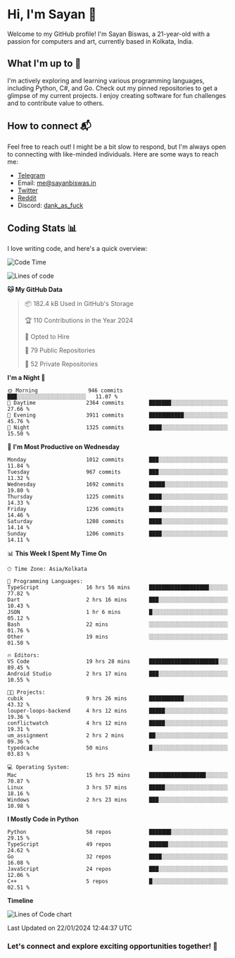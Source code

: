 # Hi, I'm Sayan 👋

Welcome to my GitHub profile! I'm Sayan Biswas, a 21-year-old with a passion for computers and art, currently based in Kolkata, India.

## What I'm up to 🚀

I'm actively exploring and learning various programming languages, including Python, C#, and Go. Check out my pinned repositories to get a glimpse of my current projects. I enjoy creating software for fun challenges and to contribute value to others.

## How to connect 📬

Feel free to reach out! I might be a bit slow to respond, but I'm always open to connecting with like-minded individuals. Here are some ways to reach me:

- [Telegram](https://t.me/dank_as_fuck)
- Email: [me@sayanbiswas.in](mailto:me@sayanbiswas.in)
- [Twitter](https://twitter.com/TheDankDel)
- [Reddit](https://www.reddit.com/user/dank_as_fuck_/)
- Discord: [dank_as_fuck](https://discordapp.com/users/506536929152466945)

## Coding Stats 📊

I love writing code, and here's a quick overview:

<!--START_SECTION:waka-->
![Code Time](http://img.shields.io/badge/Code%20Time-1%2C431%20hrs%2037%20mins-blue)

![Lines of code](https://img.shields.io/badge/From%20Hello%20World%20I%27ve%20Written-6.4%20million%20lines%20of%20code-blue)

**🐱 My GitHub Data** 

> 📦 182.4 kB Used in GitHub's Storage 
 > 
> 🏆 110 Contributions in the Year 2024
 > 
> 💼 Opted to Hire
 > 
> 📜 79 Public Repositories 
 > 
> 🔑 52 Private Repositories 
 > 
**I'm a Night 🦉** 

```text
🌞 Morning                946 commits         ███░░░░░░░░░░░░░░░░░░░░░░   11.07 % 
🌆 Daytime                2364 commits        ███████░░░░░░░░░░░░░░░░░░   27.66 % 
🌃 Evening                3911 commits        ███████████░░░░░░░░░░░░░░   45.76 % 
🌙 Night                  1325 commits        ████░░░░░░░░░░░░░░░░░░░░░   15.50 % 
```
📅 **I'm Most Productive on Wednesday** 

```text
Monday                   1012 commits        ███░░░░░░░░░░░░░░░░░░░░░░   11.84 % 
Tuesday                  967 commits         ███░░░░░░░░░░░░░░░░░░░░░░   11.32 % 
Wednesday                1692 commits        █████░░░░░░░░░░░░░░░░░░░░   19.80 % 
Thursday                 1225 commits        ████░░░░░░░░░░░░░░░░░░░░░   14.33 % 
Friday                   1236 commits        ████░░░░░░░░░░░░░░░░░░░░░   14.46 % 
Saturday                 1208 commits        ████░░░░░░░░░░░░░░░░░░░░░   14.14 % 
Sunday                   1206 commits        ████░░░░░░░░░░░░░░░░░░░░░   14.11 % 
```


📊 **This Week I Spent My Time On** 

```text
🕑︎ Time Zone: Asia/Kolkata

💬 Programming Languages: 
TypeScript               16 hrs 56 mins      ███████████████████░░░░░░   77.82 % 
Dart                     2 hrs 16 mins       ███░░░░░░░░░░░░░░░░░░░░░░   10.43 % 
JSON                     1 hr 6 mins         █░░░░░░░░░░░░░░░░░░░░░░░░   05.12 % 
Bash                     22 mins             ░░░░░░░░░░░░░░░░░░░░░░░░░   01.76 % 
Other                    19 mins             ░░░░░░░░░░░░░░░░░░░░░░░░░   01.50 % 

🔥 Editors: 
VS Code                  19 hrs 28 mins      ██████████████████████░░░   89.45 % 
Android Studio           2 hrs 17 mins       ███░░░░░░░░░░░░░░░░░░░░░░   10.55 % 

🐱‍💻 Projects: 
cubik                    9 hrs 26 mins       ███████████░░░░░░░░░░░░░░   43.32 % 
louper-loops-backend     4 hrs 12 mins       █████░░░░░░░░░░░░░░░░░░░░   19.36 % 
conflictwatch            4 hrs 12 mins       █████░░░░░░░░░░░░░░░░░░░░   19.31 % 
um_assignment            2 hrs 2 mins        ██░░░░░░░░░░░░░░░░░░░░░░░   09.36 % 
typedcache               50 mins             █░░░░░░░░░░░░░░░░░░░░░░░░   03.83 % 

💻 Operating System: 
Mac                      15 hrs 25 mins      ██████████████████░░░░░░░   70.87 % 
Linux                    3 hrs 57 mins       █████░░░░░░░░░░░░░░░░░░░░   18.16 % 
Windows                  2 hrs 23 mins       ███░░░░░░░░░░░░░░░░░░░░░░   10.98 % 
```

**I Mostly Code in Python** 

```text
Python                   58 repos            ███████░░░░░░░░░░░░░░░░░░   29.15 % 
TypeScript               49 repos            ██████░░░░░░░░░░░░░░░░░░░   24.62 % 
Go                       32 repos            ████░░░░░░░░░░░░░░░░░░░░░   16.08 % 
JavaScript               24 repos            ███░░░░░░░░░░░░░░░░░░░░░░   12.06 % 
C++                      5 repos             █░░░░░░░░░░░░░░░░░░░░░░░░   02.51 % 
```



**Timeline**

![Lines of Code chart](https://raw.githubusercontent.com/Dank-del/Dank-del/main/assets/bar_graph.png)


 Last Updated on 22/01/2024 12:44:37 UTC
<!--END_SECTION:waka-->

### Let's connect and explore exciting opportunities together! 🚀

